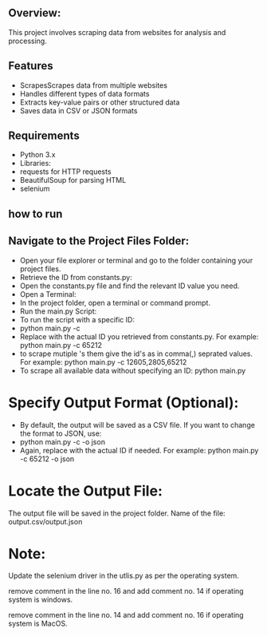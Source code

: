 ## Overview:

This project involves scraping data from websites for analysis and processing. 

## Features
- ScrapesScrapes data from multiple websites
- Handles different types of data formats
- Extracts key-value pairs or other structured data
- Saves data in CSV or JSON formats

## Requirements
- Python 3.x
- Libraries:
- requests for HTTP requests
- BeautifulSoup for parsing HTML
- selenium


## how to run

## Navigate to the Project Files Folder:

- Open your file explorer or terminal and go to the folder containing your project files.
- Retrieve the ID from constants.py:
- Open the constants.py file and find the relevant ID value you need.
- Open a Terminal:
- In the project folder, open a terminal or command prompt.
- Run the main.py Script:
- To run the script with a specific ID:
- python main.py -c <id>
- Replace <id> with the actual ID you retrieved from constants.py. For example: python main.py -c 65212
- to scrape mutiple <id>'s them give the id's as in comma(,) seprated values. For example: python main.py -c 12605,2805,65212 
- To scrape all available data without specifying an ID: python main.py

# Specify Output Format (Optional):
- By default, the output will be saved as a CSV file. If you want to change the format to JSON, use:
- python main.py -c <id> -o json
- Again, replace <id> with the actual ID if needed. For example: python main.py -c 65212 -o json
# Locate the Output File:

The output file will be saved in the project folder. Name of the file: output<timestamp>.csv/output<timestamp>.json

# Note:

Update the selenium driver in the utlis.py as per the operating system.

remove comment in the line no. 16 and add comment no. 14 if operating system is windows.

remove comment in the line no. 14 and add comment no. 16 if operating system is MacOS.
